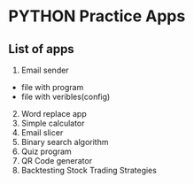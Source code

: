 # PYTHON Practice Apps
## List of apps
1. Email sender
  - file with program
  - file with veribles(config)
2. Word replace app
3. Simple calculator
4. Email slicer
5. Binary search algorithm
6. Quiz program
7. QR Code generator
8. Backtesting Stock Trading Strategies
